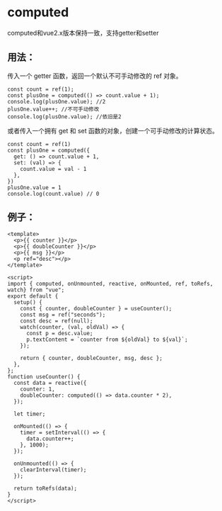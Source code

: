 # computed

computed和vue2.x版本保持一致，支持getter和setter

## 用法：

传入一个 getter 函数，返回一个默认不可手动修改的 ref 对象。

```
const count = ref(1);
const plusOne = computed(() => count.value + 1);
console.log(plusOne.value); //2
plusOne.value++; //不可手动修改
console.log(plusOne.value); //依旧是2
```

或者传入一个拥有 get 和 set 函数的对象，创建一个可手动修改的计算状态。

```
const count = ref(1)
const plusOne = computed({
  get: () => count.value + 1,
  set: (val) => {
    count.value = val - 1
  },
})
plusOne.value = 1
console.log(count.value) // 0
```

## 例子：

    <template>
      <p>{{ counter }}</p>
      <p>{{ doubleCounter }}</p>
      <p>{{ msg }}</p>
      <p ref="desc"></p>
    </template>

    <script>
    import { computed, onUnmounted, reactive, onMounted, ref, toRefs, watch} from "vue";
    export default {
      setup() {
        const { counter, doubleCounter } = useCounter();
        const msg = ref("seconds");
        const desc = ref(null);
        watch(counter, (val, oldVal) => {
          const p = desc.value;
          p.textContent = `counter from ${oldVal} to ${val}`;
        });

        return { counter, doubleCounter, msg, desc };
      },
    };
    function useCounter() {
      const data = reactive({
        counter: 1,
        doubleCounter: computed(() => data.counter * 2),
      });

      let timer;

      onMounted(() => {
        timer = setInterval(() => {
          data.counter++;
        }, 1000);
      });

      onUnmounted(() => {
        clearInterval(timer);
      });

      return toRefs(data);
    }
    </script>



